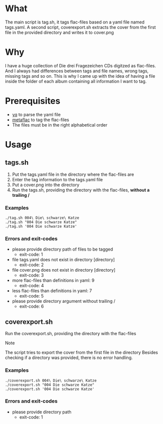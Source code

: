 # What

The main script is tag.sh, it tags flac-files based on a yaml file named tags.yaml.
A second script, coverexport.sh extracts the cover from the first file in the provided directory and writes it to cover.png

#  Why

I have a huge collection of Die drei Fragezeichen CDs digitzed as flac-files. And I always had differences between tags and file names, wrong tags, missing tags and so on.
This is why I came up with the idea of having a file inside the folder of each album containing all information I want to tag.

# Prerequisites
- [yq](https://github.com/mikefarah/yq?tab=readme-ov-file) to parse the yaml file
- [metaflac](https://xiph.org/flac/documentation_tools_metaflac.html) to tag the flac-files
- The files must be in the right alphabetical order

# Usage

## tags.sh

1. Put the tags.yaml file in the directory where the flac-files are
2. Enter the tag information to the tags.yaml file
3. Put a cover.png into the directory
4. Run the tags.sh, providing the directory with the flac-files, **without a trailing /**

### Examples

```
./tag.sh 004\ Die\ schwarze\ Katze
./tag.sh "004 Die schwarze Katze"
./tag.sh '004 Die schwarze Katze'
```

### Errors and exit-codes
- please provide directory path of files to be tagged
  - exit-code: 1
- file tags.yaml does not exist in directory [directory]
  - exit-code: 2
- file cover.png does not exist in directory [directory]
  - exit-code: 3
- more flac-files than definitions in yaml: 9
  - exit-code: 4
- less flac-files than definitions in yaml: 7
  - exit-code: 5
- please provide directory argument without trailing /
  - exit-code: 6

## coverexport.sh

Run the coverexport.sh, providing the directory with the flac-files
> [!NOTE]
> The script tries to export the cover from the first file in the directory
> Besides checking if a directory was provided, there is no error handling.

### Examples

```
./coverexport.sh 004\ Die\ schwarze\ Katze
./coverexport.sh "004 Die schwarze Katze"
./coverexport.sh '004 Die schwarze Katze'
```

### Errors and exit-codes
- please provide directory path
  - exit-code: 1

